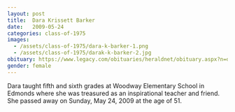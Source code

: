 ```yaml
---
layout: post
title:  Dara Krissett Barker
date:   2009-05-24
categories: class-of-1975
images:
  - /assets/class-of-1975/dara-k-barker-1.png
  - /assets/class-of-1975/darak-k-barker-2.jpg
obituary: https://www.legacy.com/obituaries/heraldnet/obituary.aspx?n=dara-krissett-barker&pid=127828486
gender: female
---
```

Dara taught fifth and sixth grades at Woodway Elementary School in Edmonds where she was treasured as an inspirational teacher and friend. She passed away on Sunday, May 24, 2009 at the age of 51.
